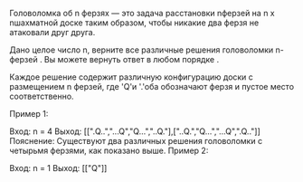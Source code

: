 Головоломка об n ферзях — это задача расстановки nферзей на n x nшахматной доске таким образом, чтобы никакие два ферзя не атаковали друг друга.

Дано целое число n, верните все различные решения головоломки n-ферзей . Вы можете вернуть ответ в любом порядке .

Каждое решение содержит различную конфигурацию доски с размещением n ферзей, где 'Q'и '.'оба обозначают ферзя и пустое место соответственно.

Пример 1:

Вход: n = 4
Выход: [[".Q..","...Q","Q...","..Q."],["..Q.","Q...","...Q",".Q.."]]
Пояснение: Существуют два различных решения головоломки с четырьмя ферзями, как показано выше.
Пример 2:

Вход: n = 1
Выход: [["Q"]]
